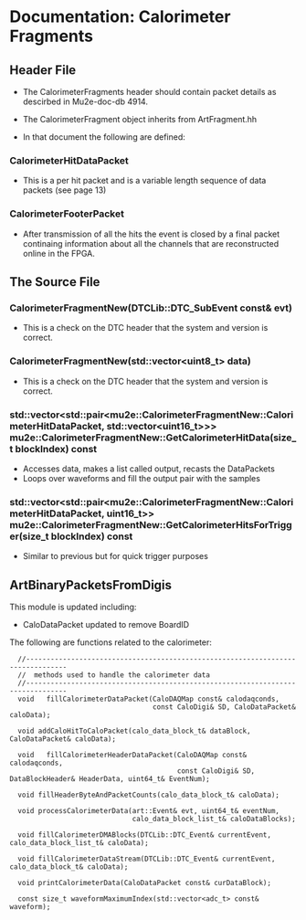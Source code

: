 # Documentation: Calorimeter Fragments

## Header File

* The CalorimeterFragments header should contain packet details as descirbed in Mu2e-doc-db 4914.

* The CalorimeterFragment object inherits from ArtFragment.hh

* In that document the following are defined:

### CalorimeterHitDataPacket

* This is a per hit packet and is a variable length sequence of data packets (see page 13)

### CalorimeterFooterPacket

* After transmission of all the hits the event is closed by a final packet continaing information about all the channels that are reconstructed online in the FPGA.

## The Source File

### CalorimeterFragmentNew(DTCLib::DTC_SubEvent const& evt)

* This is a check on the DTC header that the system and version is correct.

### CalorimeterFragmentNew(std::vector<uint8_t> data)

* This is a check on the DTC header that the system and version is correct.

### std::vector<std::pair<mu2e::CalorimeterFragmentNew::CalorimeterHitDataPacket, std::vector<uint16_t>>> mu2e::CalorimeterFragmentNew::GetCalorimeterHitData(size_t blockIndex) const

* Accesses data, makes a list called output, recasts the DataPackets
* Loops over waveforms and fill the output pair with the samples

### std::vector<std::pair<mu2e::CalorimeterFragmentNew::CalorimeterHitDataPacket, uint16_t>> mu2e::CalorimeterFragmentNew::GetCalorimeterHitsForTrigger(size_t blockIndex) const

* Similar to previous but for quick trigger purposes

## ArtBinaryPacketsFromDigis

This module is updated including:

* CaloDataPacket updated to remove BoardID

The following are functions related to the calorimeter:

```
  //--------------------------------------------------------------------------------
  //  methods used to handle the calorimeter data
  //--------------------------------------------------------------------------------
  void   fillCalorimeterDataPacket(CaloDAQMap const& calodaqconds,
                                   const CaloDigi& SD, CaloDataPacket& caloData);

  void addCaloHitToCaloPacket(calo_data_block_t& dataBlock, CaloDataPacket& caloData);

  void   fillCalorimeterHeaderDataPacket(CaloDAQMap const& calodaqconds,
                                         const CaloDigi& SD, DataBlockHeader& HeaderData, uint64_t& EventNum);

  void fillHeaderByteAndPacketCounts(calo_data_block_t& caloData);

  void processCalorimeterData(art::Event& evt, uint64_t& eventNum,
                              calo_data_block_list_t& caloDataBlocks);

  void fillCalorimeterDMABlocks(DTCLib::DTC_Event& currentEvent, calo_data_block_list_t& caloData);

  void fillCalorimeterDataStream(DTCLib::DTC_Event& currentEvent, calo_data_block_t& caloData);

  void printCalorimeterData(CaloDataPacket const& curDataBlock);

  const size_t waveformMaximumIndex(std::vector<adc_t> const& waveform);

```



